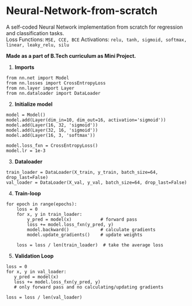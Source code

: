 # Neural-Network-from-scratch
A self-coded Neural Network implementation from scratch for regression and classification tasks.  
Loss Functions: `MSE, CCE, BCE`
Activations: ```relu, tanh, sigmoid, softmax, linear, leaky_relu, silu```  

**Made as a part of B.Tech curriculum as Mini Project.**

1. **Imports**
```
from nn.net import Model
from nn.losses import CrossEntropyLoss
from nn.layer import Layer
from nn.dataloader import DataLoader  
 ``` 
2. **Initialize model**  
 ```
model = Model()
model.add(Layer(dim_in=10, dim_out=16, activation='sigmoid'))
model.add(Layer(16, 32, 'sigmoid'))
model.add(Layer(32, 16, 'sigmoid'))
model.add(Layer(16, 3, 'softmax'))

model.loss_fxn = CrossEntropyLoss()
model.lr = 1e-3  
```  
3. **Dataloader**
```
train_loader = DataLoader(X_train, y_train, batch_size=64, drop_last=False)
val_loader = DataLoader(X_val, y_val, batch_size=64, drop_last=False)  
```
4. **Train-loop** 
```
for epoch in range(epochs):
    loss = 0
    for x, y in train_loader:
        y_pred = model(x)           # forward pass
        loss += model.loss_fxn(y_pred, y)
        model.backward()            # calculate gradients
        model.update_gradients()    # update weights

    loss = loss / len(train_loader)  # take the average loss  
```
5. **Validation Loop**  
 ```
loss = 0
for x, y in val_loader:
    y_pred = model(x)
    loss += model.loss_fxn(y_pred, y)
    # only forward pass and no calculating/updating gradients

loss = loss / len(val_loader)  
```
